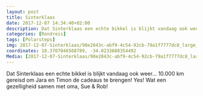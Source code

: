 ```yaml
---
layout: post
title: Sinterklaas 
date: 2017-12-07 14:34:40+02:00
description: Dat Sinterklaas een echte bikkel is blijkt vandaag ook weer... 10.000 km gereisd om Jara en Timon de cadeaus te brengen! Yes!  Wat een gezelligheid samen met oma, Sue & Rob! 
categories: [Rondreis]
tags: [Polarsteps]
img: 2017-12-07-Sinterklaas/98e2843c-abf9-4c54-92cb-79a1f7777dc8_large_image.jpg
coordinates: 18.3707046508789, -34.0233688354492
Media: [2017-12-07-Sinterklaas/98e2843c-abf9-4c54-92cb-79a1f7777dc8_large_image.jpg, 2017-12-07-Sinterklaas/9ff098a2-f792-43cf-a824-3f474b18a8d7_large_image.jpg, 2017-12-07-Sinterklaas/0109c313-ae72-4b77-83e2-e5b2a6f692de_large_image.jpg, 2017-12-07-Sinterklaas/ba90fcf8-8b71-4cef-9bc1-98f5f4e115b2_large_image.jpg, 2017-12-07-Sinterklaas/3ecfa088-ff8a-4fb5-b5e4-ddc663b84b29_large_image.jpg, 2017-12-07-Sinterklaas/a110d23c-24c0-4d10-975b-d0f130bff3e6_large_image.jpg, 2017-12-07-Sinterklaas/cbdd1bcc-6a73-430f-a007-4ef58c13f56c_large_image.jpg, 2017-12-07-Sinterklaas/f7caa150-529b-4222-88a5-f30310982227_large_image.jpg]
---
```

Dat Sinterklaas een echte bikkel is blijkt vandaag ook weer... 10.000 km gereisd om Jara en Timon de cadeaus te brengen! Yes! 
Wat een gezelligheid samen met oma, Sue & Rob! 
